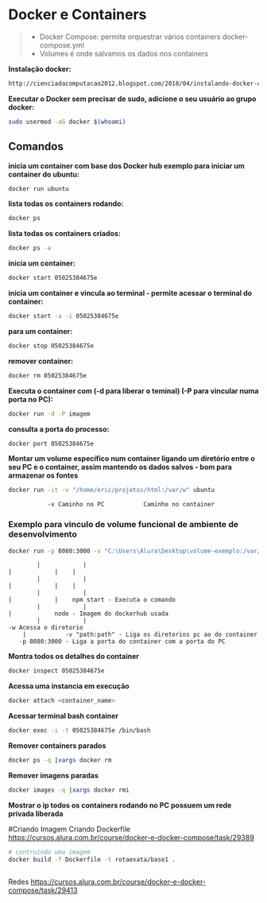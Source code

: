 # Docker e Containers
> - Docker Compose: permite orquestrar vários containers docker-compose.yml
> - Volumes é onde salvamos os dados nos containers 


**Instalação docker:**
```sh
http://cienciadacomputacao2012.blogspot.com/2018/04/instalando-docker-ce-no-ubuntu-1804.html
```
**Executar o Docker sem precisar de sudo, adicione o seu usuário ao grupo docker:**
```sh
sudo usermod -aG docker $(whoami)
```

## Comandos
**inicia um container com base dos Docker hub exemplo para iniciar um container do ubuntu:**
```sh
docker run ubuntu
```
**lista todas os containers rodando:**
```sh
docker ps 
```
**lista todas os containers criados:**
```sh
docker ps -a
```
**inicia um container:**
```sh
docker start 05025384675e
```
**inicia um container e vincula ao terminal - permite acessar o terminal do container:**
```sh
docker start -a -i 05025384675e
```
**para um container:**
```sh
docker stop 05025384675e
```
**remover container:** 
```sh
docker rm 05025384675e
```
**Executa o container com (-d para liberar o teminal) (-P para vincular numa porta no PC):**
```sh
docker run -d -P imagem 
```
**consulta  a porta do processo:**
```sh
docker port 05025384675e
```
**Montar um volume específico num container ligando um diretório entre o seu PC e o container, assim mantendo os dados salvos - bom para armazenar os fontes**
```sh
docker run -it -v "/home/eric/projetos/html:/var/w" ubuntu
```
               -v Caminho no PC           Caminho no container

### Exemplo para vinculo de volume funcional de ambiente de desenvolvimento 
```sh
docker run -p 8080:3000 -v "C:\Users\Alura\Desktop\volume-exemplo:/var/www" -w "/var/www" node npm start
``` 
            |            |                                                   |            |    |
            |            |                                                   |            |    |
            |            |                                                   |            |    npm start - Executa o comando
            |            |                                                   |            node - Imagem do dockerhub usada   
            |            |                                                  -w Acessa o diretorio   
	    |           -v "path:path" - Liga os diretorios pc ao do container
	   -p 8080:3000 - Liga a porta do container com a porta do PC

**Montra todos os detalhes do container**
```sh
docker inspect 05025384675e
```
**Acessa uma instancia em execução**
```sh
docker attach <container_name>
```
**Acessar terminal bash container**
```sh
docker exec -i -t 05025384675e /bin/bash
```
**Remover containers parados**
```sh
docker ps -q |xargs docker rm 
```
**Remover imagens paradas**
```sh
docker images -q |xargs docker rmi
```
**Mostrar o ip todos os containers rodando no PC possuem um rede privada liberada**


#Criando Imagem
Criando Dockerfile
https://cursos.alura.com.br/course/docker-e-docker-compose/task/29389
```sh
# contruindo uma imagem
docker build -f Dockerfile -t rotaexata/base1 .



```

Redes
https://cursos.alura.com.br/course/docker-e-docker-compose/task/29413
